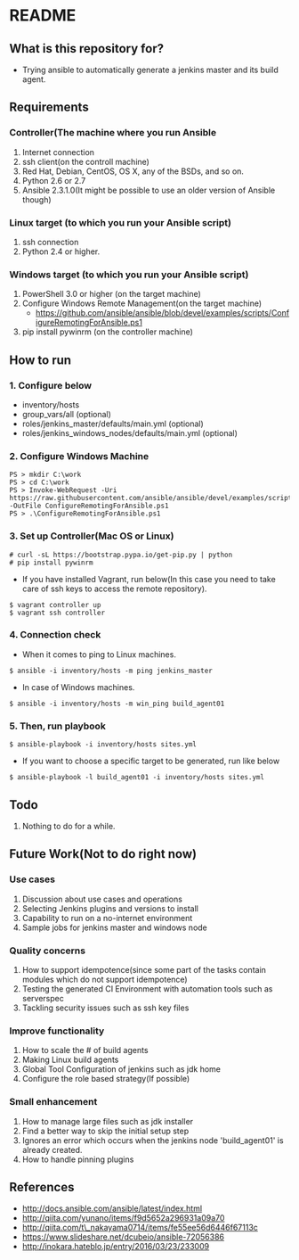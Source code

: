 # README #

## What is this repository for? ##

* Trying ansible to automatically generate a jenkins master and its build agent.

## Requirements ##
### Controller(The machine where you run Ansible ###
1. Internet connection
1. ssh client(on the controll machine)
1. Red Hat, Debian, CentOS, OS X, any of the BSDs, and so on.
1. Python 2.6 or 2.7
1. Ansible 2.3.1.0(It might be possible to use an older version of Ansible though)

### Linux target (to which you run your Ansible script) ###
1. ssh connection
1. Python 2.4 or higher.

### Windows target (to which you run your Ansible script) ###
1. PowerShell 3.0 or higher (on the target machine)
1. Configure Windows Remote Management(on the target machine)
	* https://github.com/ansible/ansible/blob/devel/examples/scripts/ConfigureRemotingForAnsible.ps1
1. pip install pywinrm (on the controller machine)

## How to run ##
### 1. Configure below
* inventory/hosts
* group\_vars/all (optional)
* roles/jenkins\_master/defaults/main.yml (optional)
* roles/jenkins\_windows\_nodes/defaults/main.yml (optional)
### 2. Configure Windows Machine
```
PS > mkdir C:\work
PS > cd C:\work
PS > Invoke-WebRequest -Uri https://raw.githubusercontent.com/ansible/ansible/devel/examples/scripts/ConfigureRemotingForAnsible.ps1 -OutFile ConfigureRemotingForAnsible.ps1
PS > .\ConfigureRemotingForAnsible.ps1
```
### 3. Set up Controller(Mac OS or Linux)
```
# curl -sL https://bootstrap.pypa.io/get-pip.py | python
# pip install pywinrm
``` 
* If you have installed Vagrant, run below(In this case you need to take care of ssh keys to access the remote repository).
```
$ vagrant controller up
$ vagrant ssh controller
```

### 4. Connection check
* When it comes to ping to Linux machines.
```
$ ansible -i inventory/hosts -m ping jenkins_master
```

* In case of Windows machines.
```
$ ansible -i inventory/hosts -m win_ping build_agent01
```

### 5. Then, run playbook
```
$ ansible-playbook -i inventory/hosts sites.yml 
```

* If you want to choose a specific target to be generated, run like below
```
$ ansible-playbook -l build_agent01 -i inventory/hosts sites.yml
```

## Todo ##
1. Nothing to do for a while.

## Future Work(Not to do right now) ##
### Use cases
1. Discussion about use cases and operations
1. Selecting Jenkins plugins and versions to install  
1. Capability to run on a no-internet environment
1. Sample jobs for jenkins master and windows node

### Quality concerns
1. How to support idempotence(since some part of the tasks contain modules which do not support idempotence)
1. Testing the generated CI Environment with automation tools such as serverspec 
1. Tackling security issues such as ssh key files

### Improve functionality
1. How to scale the # of build agents
1. Making Linux build agents
1. Global Tool Configuration of jenkins such as jdk home
1. Configure the role based strategy(If possible) 

### Small enhancement
1. How to manage large files such as jdk installer
1. Find a better way to skip the initial setup step
1. Ignores an error which occurs when the jenkins node 'build\_agent01' is already created. 
1. How to handle pinning plugins 

## References
* http://docs.ansible.com/ansible/latest/index.html
* http://qiita.com/yunano/items/f9d5652a296931a09a70
* http://qiita.com/t\_nakayama0714/items/fe55ee56d6446f67113c
* https://www.slideshare.net/dcubeio/ansible-72056386
* http://inokara.hateblo.jp/entry/2016/03/23/233009 
